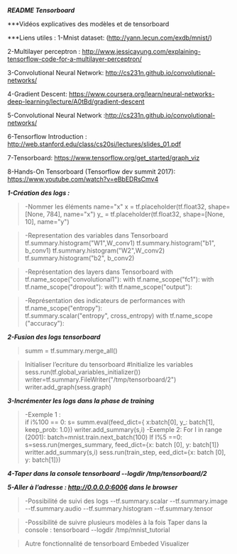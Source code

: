 
***README  Tensorboard*** 

***Vidéos explicatives des modèles et de tensorboard 

***Liens utiles : 
1-Mnist dataset: (http://yann.lecun.com/exdb/mnist/)

2-Multilayer perceptron : http://www.jessicayung.com/explaining-tensorflow-code-for-a-multilayer-perceptron/

3-Convolutional Neural Network: http://cs231n.github.io/convolutional-networks/

4-Gradient Descent: https://www.coursera.org/learn/neural-networks-deep-learning/lecture/A0tBd/gradient-descent

5-Convolutional Neural Network :http://cs231n.github.io/convolutional-networks/

6-Tensorflow Introduction : http://web.stanford.edu/class/cs20si/lectures/slides_01.pdf

7-Tensorboard: https://www.tensorflow.org/get_started/graph_viz

8-Hands-On Tensorboard (Tensorflow dev summit 2017): https://www.youtube.com/watch?v=eBbEDRsCmv4

***1-Création des logs :***
>-Nommer les éléments name="x"
x = tf.placeholder(tf.float32, shape=[None, 784], name="x")
y_ = tf.placeholder(tf.float32, shape=[None, 10], name="y")

>-Representation des variables dans Tensorboard
tf.summary.histogram("W1",W_conv1)
tf.summary.histogram("b1", b_conv1)
tf.summary.histogram("W2",W_conv2)
tf.summary.histogram("b2", b_conv2)

>-Représentation des layers dans Tensorboard 
with tf.name_scope("convolutional1"): 
with tf.name_scope("fc1"):
with tf.name_scope("dropout"):
with tf.name_scope("output"):

>-Représentation des indicateurs de performances 
with tf.name_scope("entropy"):   
tf.summary.scalar("entropy", cross_entropy)
with tf.name_scope ("accuracy"):

***2-Fusion des logs tensorboard***
>summ = tf.summary.merge_all()

>Initialiser l’ecriture du tensorboard 
#Initialize les variables 
        sess.run(tf.global_variables_initializer())
        writer=tf.summary.FileWriter("/tmp/tensorboard/2")
        writer.add_graph(sess.graph)

***3-Incrémenter les logs dans la phase de training*** 
>-Exemple 1 :  
if i%100 == 0:
        s= summ.eval(feed_dict={
        x:batch[0], y_: batch[1], keep_prob: 1.0})
        writer.add_summary(s,i)
>-Exemple 2: 
For I in range (2001): 
batch=mnist.train.next_batch(100)
If I%5 ==0: 
s=sess.run(merges_summary, feed_dict={x: batch [0], y: batch[1]}
writter.add_summary(s,i)
sess.run(train_step, eed_dict={x: batch [0], y: batch[1]})


***4-Taper dans la console tensorboard --logdir /tmp/tensorboard/2***

***5-Aller à l’adresse : http://0.0.0.0:6006 dans le browser*** 

>-Possibilité de suivi des logs 
--tf.summary.scalar 
--tf.summary.image 
--tf.summary.audio 
--tf.summary.histogram 
--tf.summary.tensor 

>-Possibilité de suivre plusieurs modèles à la fois 
Taper dans la console : tensorboard --logdir /tmp/mnist_tutorial

>Autre fonctionnalité de tensorboard Embeded Visualizer 
 
